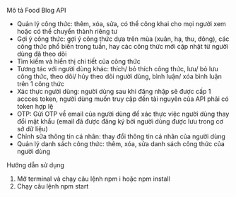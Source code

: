 Mô tả Food Blog API
- Quản lý công thức: thêm, xóa, sửa, có thể công khai cho mọi người xem hoặc có thể chuyển thành riêng tư
- Gợi ý công thức: gợi ý công thức dựa trên mùa (xuân, hạ, thu, đông), các công thức phổ biến trong tuần, hay các công thức mới cập nhật từ người dùng đã theo dõi
- Tìm kiếm và hiển thị chi tiết của công thức
- Tương tác với người dùng khác: thích/ bỏ thích công thức, lưu/ bỏ lưu công thức, theo dõi/ hủy theo dõi người dùng, bình luận/ xóa bình luận trên 1 công thức
- Xác thực người dùng: người dùng sau khi đăng nhập sẽ được cấp 1 accces token, người dùng muốn truy cập đến tài nguyên của API phải có token hợp lệ
- OTP: Gửi OTP về email của người dùng để xác thực việc người dùng thay đổi mật khẩu (email đã được đăng ký bởi người dùng được lưu trong cơ sở dữ liệu)
- Chỉnh sửa thông tin cá nhân: thay đổi thông tin cá nhân của người dùng
- Quản lý danh sách công thức: thêm, xóa, sửa danh sách công thức của người dùng

Hướng dẫn sử dụng 
1. Mở terminal và chạy câu lệnh npm i hoặc npm install
2. Chạy câu lệnh npm start

